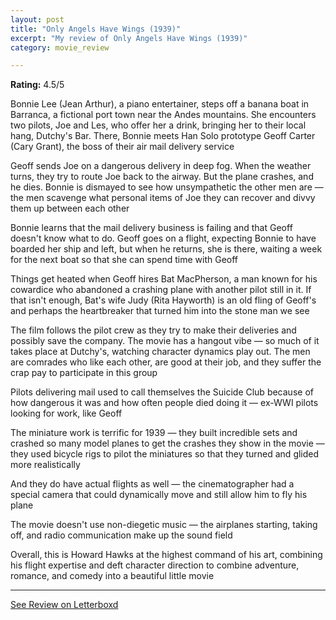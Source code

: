 ```yaml
---
layout: post
title: "Only Angels Have Wings (1939)"
excerpt: "My review of Only Angels Have Wings (1939)"
category: movie_review

---
```


**Rating:** 4.5/5

Bonnie Lee (Jean Arthur), a piano entertainer, steps off a banana boat in Barranca, a fictional port town near the Andes mountains. She encounters two pilots, Joe and Les, who offer her a drink, bringing her to their local hang, Dutchy's Bar. There, Bonnie meets Han Solo prototype Geoff Carter (Cary Grant), the boss of their air mail delivery service

Geoff sends Joe on a dangerous delivery in deep fog. When the weather turns, they try to route Joe back to the airway. But the plane crashes, and he dies. Bonnie is dismayed to see how unsympathetic the other men are — the men scavenge what personal items of Joe they can recover and divvy them up between each other

Bonnie learns that the mail delivery business is failing and that Geoff doesn't know what to do. Geoff goes on a flight, expecting Bonnie to have boarded her ship and left, but when he returns, she is there, waiting a week for the next boat so that she can spend time with Geoff

Things get heated when Geoff hires Bat MacPherson, a man known for his cowardice who abandoned a crashing plane with another pilot still in it. If that isn't enough, Bat's wife Judy (Rita Hayworth) is an old fling of Geoff's and perhaps the heartbreaker that turned him into the stone man we see

The film follows the pilot crew as they try to make their deliveries and possibly save the company. The movie has a hangout vibe — so much of it takes place at Dutchy's, watching character dynamics play out. The men are comrades who like each other, are good at their job, and they suffer the crap pay to participate in this group

Pilots delivering mail used to call themselves the Suicide Club because of how dangerous it was and how often people died doing it — ex-WWI pilots looking for work, like Geoff

The miniature work is terrific for 1939 — they built incredible sets and crashed so many model planes to get the crashes they show in the movie — they used bicycle rigs to pilot the miniatures so that they turned and glided more realistically

And they do have actual flights as well — the cinematographer had a special camera that could dynamically move and still allow him to fly his plane

The movie doesn't use non-diegetic music  — the airplanes starting, taking off, and radio communication make up the sound field

Overall, this is Howard Hawks at the highest command of his art, combining his flight expertise and deft character direction to combine adventure, romance, and comedy into a beautiful little movie

<hr>

[See Review on Letterboxd](https://boxd.it/4XQz2D)
